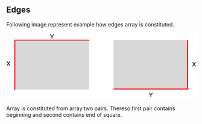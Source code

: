 ## Edges

Following image represent example how edges array is constituted.

![](./Edges.png)

Array is constituted from array two pairs. Thereso first pair contains beginning and second contains end of square.

